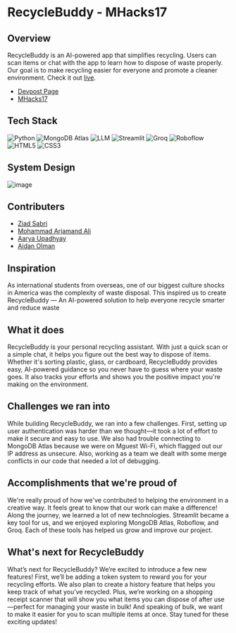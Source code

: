 # RecycleBuddy - MHacks17

## Overview
RecycleBuddy is an AI-powered app that simplifies recycling. Users can scan items or chat with the app to learn how to dispose of waste properly. Our goal is to make recycling easier for everyone and promote a cleaner environment. Check it out [live](https://mhacks17-a5wfzubdtxqgycxmcmnhbf.streamlit.app/).

- [Devpost Page](https://devpost.com/software/720366?ref_content=user-portfolio&ref_feature=in_progress)
- [MHacks17](https://www.mhacks.org/)

## Tech Stack
![Python](https://img.shields.io/badge/Python-3776AB?style=for-the-badge&logo=python&logoColor=white)
![MongoDB Atlas](https://img.shields.io/badge/MongoDB_Atlas-47A248?style=for-the-badge&logo=mongodb&logoColor=white)
![LLM](https://img.shields.io/badge/LLM-Large_Language_Model-blueviolet?style=for-the-badge)
![Streamlit](https://img.shields.io/badge/Streamlit-FF4B4B?style=for-the-badge&logo=streamlit&logoColor=white)
![Groq](https://img.shields.io/badge/Groq-black?style=for-the-badge&logo=groq&logoColor=white)
![Roboflow](https://img.shields.io/badge/Roboflow-00C0A3?style=for-the-badge&logo=roboflow&logoColor=white)
![HTML5](https://img.shields.io/badge/HTML5-E34F26?style=for-the-badge&logo=html5&logoColor=white)
![CSS3](https://img.shields.io/badge/CSS3-1572B6?style=for-the-badge&logo=css3&logoColor=white)

## System Design
![image](https://github.com/user-attachments/assets/a359d694-a7fb-4f5a-bbd2-5beb9b1dd42c)


## Contributers
- [Ziad Sabri](https://github.com/zsabri91)
- [Mohammad Arjamand Ali](https://github.com/Mohammad4844)
- [Aarya Upadhyay](https://github.com/AUMichiganFan)
- [Aidan Olman](https://github.com/aolman)

## Inspiration
As international students from overseas, one of our biggest culture shocks in America was the complexity of waste disposal. This inspired us to create RecycleBuddy — An AI-powered solution to help everyone recycle smarter and reduce waste


## What it does
RecycleBuddy is your personal recycling assistant. With just a quick scan or a simple chat, it helps you figure out the best way to dispose of items. Whether it's sorting plastic, glass, or cardboard, RecycleBuddy provides easy, AI-powered guidance so you never have to guess where your waste goes. It also tracks your efforts and shows you the positive impact you're making on the environment.



## Challenges we ran into
While building RecycleBuddy, we ran into a few challenges. First, setting up user authentication was harder than we thought—it took a lot of effort to make it secure and easy to use. We also had trouble connecting to MongoDB Atlas because we were on Mguest Wi-Fi, which flagged out our IP address as unsecure. Also, working as a team we dealt with some merge conflicts in our code that needed a lot of debugging.


## Accomplishments that we're proud of
We're really proud of how we've contributed to helping the environment in a creative way. It feels great to know that our work can make a difference! Along the journey, we learned a lot of new technologies. Streamlit became a key tool for us, and we enjoyed exploring MongoDB Atlas, Roboflow, and Groq. Each of these tools has helped us grow and improve our project.


## What's next for RecycleBuddy
What’s next for RecycleBuddy? We’re excited to introduce a few new features! First, we’ll be adding a token system to reward you for your recycling efforts. We also plan to create a history feature that helps you keep track of what you’ve recycled. Plus, we’re working on a shopping receipt scanner that will show you what items you can dispose of after use—perfect for managing your waste in bulk! And speaking of bulk, we want to make it easier for you to scan multiple items at once. Stay tuned for these exciting updates!



